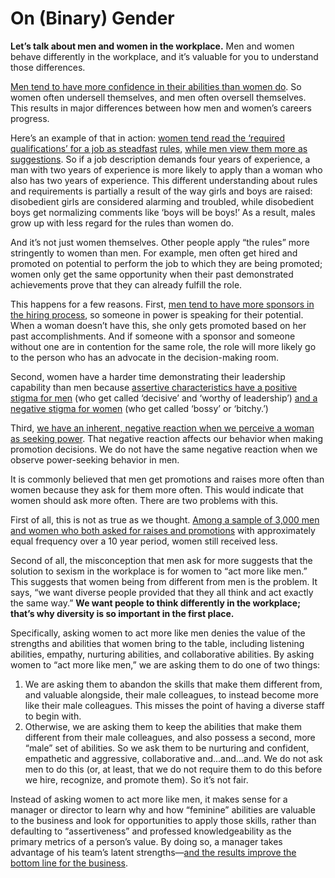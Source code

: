 # On (Binary) Gender

**Let’s talk about men and women in the workplace.** Men and women behave differently in the workplace, and it’s valuable for you to understand those differences.

[Men tend to have more confidence in their abilities than women do](https://www.google.com/url?q=http://www.theatlantic.com/magazine/archive/2014/05/the-confidence-gap/359815/&sa=D&ust=1454345389628000&usg=AFQjCNGJJAe-t_xLz3-ba6brw5tKWa7Wiw). So women often undersell themselves, and men often oversell themselves. This results in major differences between how men and women’s careers progress.

Here’s an example of that in action: [women tend read the ‘required qualifications’ for a job as steadfast](https://www.google.com/url?q=https://hbr.org/2014/08/why-women-dont-apply-for-jobs-unless-theyre-100-qualified&sa=D&ust=1454345389629000&usg=AFQjCNEztHAJCgjuKvtncH05Z23qH9VGGA) [rules](https://www.google.com/url?q=https://hbr.org/2014/08/why-women-dont-apply-for-jobs-unless-theyre-100-qualified&sa=D&ust=1454345389630000&usg=AFQjCNEImYsehVZfb6oksZiw43rxLtyL6g)[,](https://www.google.com/url?q=https://hbr.org/2014/08/why-women-dont-apply-for-jobs-unless-theyre-100-qualified&sa=D&ust=1454345389630000&usg=AFQjCNEImYsehVZfb6oksZiw43rxLtyL6g) [while men view them more as](https://www.google.com/url?q=https://hbr.org/2014/08/why-women-dont-apply-for-jobs-unless-theyre-100-qualified&sa=D&ust=1454345389630000&usg=AFQjCNEImYsehVZfb6oksZiw43rxLtyL6g) [suggestions](https://www.google.com/url?q=https://hbr.org/2014/08/why-women-dont-apply-for-jobs-unless-theyre-100-qualified&sa=D&ust=1454345389631000&usg=AFQjCNGjY0ptVokYUIYNCZ-WiZcm85qvHA). So if a job description demands four years of experience, a man with two years of experience is more likely to apply than a woman who also has two years of experience. This different understanding about rules and requirements is partially a result of the way girls and boys are raised: disobedient girls are considered alarming and troubled, while disobedient boys get normalizing comments like ‘boys will be boys!’ As a result, males grow up with less regard for the rules than women do.

And it’s not just women themselves. Other people apply “the rules” more stringently to women than men. For example, men often get hired and promoted on potential to perform the job to which they are being promoted; women only get the same opportunity when their past demonstrated achievements prove that they can already fulfill the role.

This happens for a few reasons. First, [men tend to have more sponsors in the hiring process](https://www.google.com/url?q=https://hbr.org/2010/09/why-men-still-get-more-promotions-than-women&sa=D&ust=1454345389634000&usg=AFQjCNFd6fjJHXYSGmHAfb7AyPqDk1smmA), so someone in power is speaking for their potential. When a woman doesn’t have this, she only gets promoted based on her past accomplishments. And if someone with a sponsor and someone without one are in contention for the same role, the role will more likely go to the person who has an advocate in the decision-making room.

Second, women have a harder time demonstrating their leadership capability than men because [assertive characteristics have a positive stigma for men](https://www.google.com/url?q=http://www.workforce.com/articles/20887-bossy-rants&sa=D&ust=1454345389636000&usg=AFQjCNEP3BDoQ5g6TNIcQBnqyLa7QVQIAA) (who get called ‘decisive’ and ‘worthy of leadership’) [and a negative stigma for women](https://www.google.com/url?q=http://www.workforce.com/articles/20887-bossy-rants&sa=D&ust=1454345389637000&usg=AFQjCNHoN7SxdXFDuOWmId6vhsLOlXJJ8A) (who get called ‘bossy’ or ‘bitchy.’)

Third, [we have an inherent, negative reaction when we perceive a woman as seeking power](https://www.google.com/url?q=http://gap.hks.harvard.edu/price-power-power-seeking-and-backlash-against-female-politicians&sa=D&ust=1454345389638000&usg=AFQjCNGDB55rUoIT-ZkYsJOxNCySWHpOOw). That negative reaction affects our behavior when making promotion decisions. We do not have the same negative reaction when we observe power-seeking behavior in men.

It is commonly believed that men get promotions and raises more often than women because they ask for them more often. This would indicate that women should ask more often. There are two problems with this.

First of all, this is not as true as we thought. [Among a sample of 3,000 men and women who both asked for raises and promotions](https://www.google.com/url?q=http://www.catalyst.org/knowledge/myth-ideal-worker-does-doing-all-right-things-really-get-women-ahead&sa=D&ust=1454345389639000&usg=AFQjCNFlcrs2FzigGsOA82C8e3q28hq1gA) with approximately equal frequency over a 10 year period, women still received less.   

Second of all, the misconception that men ask for more suggests that the solution to sexism in the workplace is for women to “act more like men.” This suggests that women being from different from men is the problem. It says, “we want diverse people provided that they all think and act exactly the same way.” **We want people to think differently in the workplace; that’s why diversity is so important in the first place.**

Specifically, asking women to act more like men denies the value of the strengths and abilities that women bring to the table, including listening abilities, empathy, nurturing abilities, and collaborative abilities. By asking women to “act more like men,” we are asking them to do one of two things:

1.  We are asking them to abandon the skills that make them different from, and valuable alongside, their male colleagues, to instead become more like their male colleagues. This misses the point of having a diverse staff to begin with.
2.  Otherwise, we are asking them to keep the abilities that make them different from their male colleagues, and also possess  a second, more “male” set of abilities. So we ask them to be nurturing and confident, empathetic and aggressive, collaborative and...and...and. We do not ask men to do this (or, at least, that we do not require them to do this before we hire, recognize, and promote them). So it’s not fair.

Instead of asking women to act more like men, it makes sense for a manager or director to learn why and how “feminine” abilities are valuable to the business and look for opportunities to apply those skills, rather than defaulting to “assertiveness” and professed knowledgeability as the primary metrics of a person’s value. By doing so, a manager takes advantage of his team’s latent strengths—[and the results improve the bottom line for the business](https://www.google.com/url?q=http://www.forbes.com/sites/womensmedia/2012/05/07/a-balance-of-both-masculine-and-feminine-strengths-the-bottom-line-benefit/&sa=D&ust=1454345389649000&usg=AFQjCNFo0n6IPciD4_Dov5QfLCyNdn0qZg).
